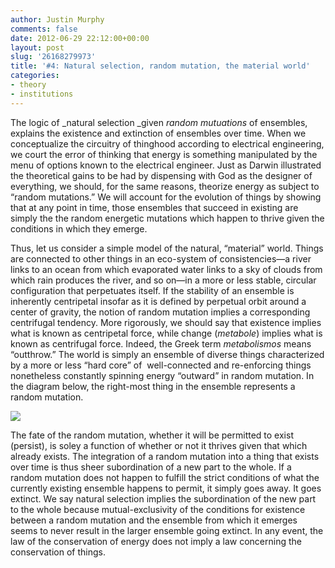 ```yaml
---
author: Justin Murphy
comments: false
date: 2012-06-29 22:12:00+00:00
layout: post
slug: '26168279973'
title: '#4: Natural selection, random mutation, the material world'
categories:
- theory
- institutions
---
```


The logic of _natural selection _given _random mutuations_ of ensembles, explains the existence and extinction of ensembles over time. When we conceptualize the circuitry of thinghood according to electrical engineering, we court the error of thinking that energy is something manipulated by the menu of options known to the electrical engineer. Just as Darwin illustrated the theoretical gains to be had by dispensing with God as the designer of everything, we should, for the same reasons, theorize energy as subject to “random mutations.” We will account for the evolution of things by showing that at any point in time, those ensembles that succeed in existing are simply the the random energetic mutations which happen to thrive given the conditions in which they emerge.




Thus, let us consider a simple model of the natural, “material” world. Things are connected to other things in an eco-system of consistencies—a river links to an ocean from which evaporated water links to a sky of clouds from which rain produces the river, and so on—in a more or less stable, circular configuration that perpetuates itself. If the stability of an ensemble is inherently centripetal insofar as it is defined by perpetual orbit around a center of gravity, the notion of random mutation implies a corresponding centrifugal tendency. More rigorously, we should say that existence implies what is known as centripetal force, while change (_metabole_) implies what is known as centrifugal force. Indeed, the Greek term _metabolismos_ means “outthrow.” The world is simply an ensemble of diverse things characterized by a more or less “hard core” of  well-connected and re-enforcing things nonetheless constantly spinning energy “outward” in random mutation. In the diagram below, the right-most thing in the ensemble represents a random mutation.




![][image-1]


The fate of the random mutation, whether it will be permitted to exist (persist), is soley a function of whether or not it thrives given that which already exists. The integration of a random mutation into a thing that exists over time is thus sheer subordination of a new part to the whole. If a random mutation does not happen to fulfill the strict conditions of what the currently existing ensemble happens to permit, it simply goes away. It goes extinct. We say natural selection implies the subordination of the new part to the whole because mutual-exclusivity of the conditions for existence between a random mutation and the ensemble from which it emerges seems to never result in the larger ensemble going extinct. In any event, the law of the conservation of energy does not imply a law concerning the conservation of things.

[image-1]:	http://media.tumblr.com/tumblr_m6efp2tlmh1qz9517.png